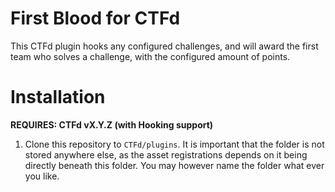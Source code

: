 # First Blood for CTFd


This CTFd plugin hooks any configured challenges, and will award the first team
who solves a challenge, with the configured amount of points.

# Installation

**REQUIRES: CTFd vX.Y.Z (with Hooking support)**

1. Clone this repository to `CTFd/plugins`. It is important that the folder is
not stored anywhere else, as the asset registrations depends on it being
directly beneath this folder.  You may however name the folder what ever you like.
